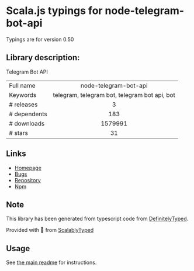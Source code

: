 
# Scala.js typings for node-telegram-bot-api

Typings are for version 0.50

## Library description:
Telegram Bot API

|                    |                 |
| ------------------ | :-------------: |
| Full name          | node-telegram-bot-api |
| Keywords           | telegram, telegram bot, telegram bot api, bot |
| # releases         | 3 |
| # dependents       | 183 |
| # downloads        | 1579991 |
| # stars            | 31 |

## Links
- [Homepage](https://github.com/yagop/node-telegram-bot-api)
- [Bugs](https://github.com/yagop/node-telegram-bot-api/issues)
- [Repository](https://github.com/yagop/node-telegram-bot-api)
- [Npm](https://www.npmjs.com/package/node-telegram-bot-api)
    


## Note
This library has been generated from typescript code from [DefinitelyTyped](https://definitelytyped.org).

Provided with :purple_heart: from [ScalablyTyped](https://github.com/oyvindberg/ScalablyTyped)

## Usage
See [the main readme](../../readme.md) for instructions.



